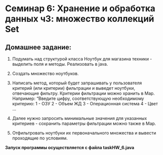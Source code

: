# Семинар 6: Хранение и обработка данных ч3: множество коллекций Set

## Домашнее задание:
1. Подумать над структурой класса Ноутбук для магазина техники - выделить поля и методы. Реализовать в java.
2. Создать множество ноутбуков.
3. Написать метод, который будет запрашивать у пользователя критерий (или критерии) фильтрации и выведет ноутбуки, отвечающие фильтру. Критерии фильтрации можно хранить в Map. Например: “Введите цифру, соответствующую необходимому критерию:
1 - ОЗУ
2 - Объем ЖД
3 - Операционная система
4 - Цвет …

1. Далее нужно запросить минимальные значения для указанных критериев - сохранить параметры фильтрации можно также в Map.
2. Отфильтровать ноутбуки их первоначального множества и вывести проходящие по условиям.

**Запуск программы осуществляется с файла taskHW_6.java**
